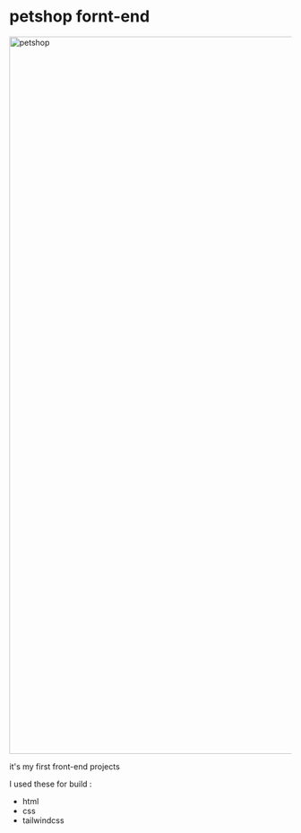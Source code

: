 <h1>petshop fornt-end</h1>
<img width="1280" alt="petshop" src="https://github.com/ashkankhani/petshop/assets/21294321/9b235339-b733-4562-9d75-8f244d7d10fb">

<p>it's my first front-end projects</p>
I used these for build :
<ul>
  <li>html</li>
  <li>css</li>
  <li>tailwindcss</li>
</ul>
